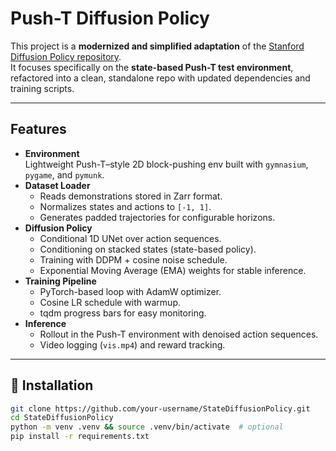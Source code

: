 # Push-T Diffusion Policy

This project is a **modernized and simplified adaptation** of the [Stanford Diffusion Policy repository](https://github.com/real-stanford/diffusion-policy).  
It focuses specifically on the **state-based Push-T test environment**, refactored into a clean, standalone repo with updated dependencies and training scripts.

---

## Features
- **Environment**  
  Lightweight Push-T–style 2D block-pushing env built with `gymnasium`, `pygame`, and `pymunk`.
- **Dataset Loader**  
  - Reads demonstrations stored in Zarr format.  
  - Normalizes states and actions to `[-1, 1]`.  
  - Generates padded trajectories for configurable horizons.  
- **Diffusion Policy**  
  - Conditional 1D UNet over action sequences.  
  - Conditioning on stacked states (state-based policy).  
  - Training with DDPM + cosine noise schedule.  
  - Exponential Moving Average (EMA) weights for stable inference.  
- **Training Pipeline**  
  - PyTorch-based loop with AdamW optimizer.  
  - Cosine LR schedule with warmup.  
  - tqdm progress bars for easy monitoring.  
- **Inference**  
  - Rollout in the Push-T environment with denoised action sequences.  
  - Video logging (`vis.mp4`) and reward tracking.

---

## 🔧 Installation
```bash
git clone https://github.com/your-username/StateDiffusionPolicy.git
cd StateDiffusionPolicy
python -m venv .venv && source .venv/bin/activate  # optional
pip install -r requirements.txt
